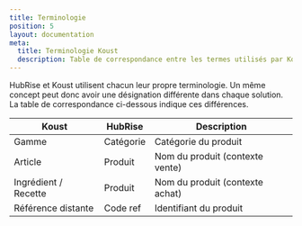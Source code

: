 ```yaml
---
title: Terminologie
position: 5
layout: documentation
meta:
  title: Terminologie Koust
  description: Table de correspondance entre les termes utilisés par Koust et ceux utilisés par HubRise.
---
```


HubRise et Koust utilisent chacun leur propre terminologie. Un même concept peut donc avoir une désignation différente dans chaque solution. La table de correspondance ci-dessous indique ces différences.

| Koust                | HubRise   | Description                     |
| -------------------- | --------- | ------------------------------- |
| Gamme                | Catégorie | Catégorie du produit            |
| Article              | Produit   | Nom du produit (contexte vente) |
| Ingrédient / Recette | Produit   | Nom du produit (contexte achat) |
| Référence distante   | Code ref  | Identifiant du produit          |
